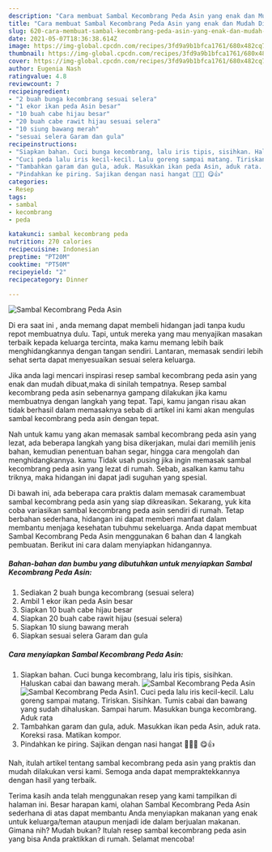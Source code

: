 ```yaml
---
description: "Cara membuat Sambal Kecombrang Peda Asin yang enak dan Mudah Dibuat"
title: "Cara membuat Sambal Kecombrang Peda Asin yang enak dan Mudah Dibuat"
slug: 620-cara-membuat-sambal-kecombrang-peda-asin-yang-enak-dan-mudah-dibuat
date: 2021-05-07T18:36:38.614Z
image: https://img-global.cpcdn.com/recipes/3fd9a9b1bfca1761/680x482cq70/sambal-kecombrang-peda-asin-foto-resep-utama.jpg
thumbnail: https://img-global.cpcdn.com/recipes/3fd9a9b1bfca1761/680x482cq70/sambal-kecombrang-peda-asin-foto-resep-utama.jpg
cover: https://img-global.cpcdn.com/recipes/3fd9a9b1bfca1761/680x482cq70/sambal-kecombrang-peda-asin-foto-resep-utama.jpg
author: Eugenia Nash
ratingvalue: 4.8
reviewcount: 7
recipeingredient:
- "2 buah bunga kecombrang sesuai selera"
- "1 ekor ikan peda Asin besar"
- "10 buah cabe hijau besar"
- "20 buah cabe rawit hijau sesuai selera"
- "10 siung bawang merah"
- "sesuai selera Garam dan gula"
recipeinstructions:
- "Siapkan bahan. Cuci bunga kecombrang, lalu iris tipis, sisihkan. Haluskan cabai dan bawang merah."
- "Cuci peda lalu iris kecil-kecil. Lalu goreng sampai matang. Tiriskan. Sisihkan. Tumis cabai dan bawang yang sudah dihaluskan. Sampai harum. Masukkan bunga kecombrang. Aduk rata"
- "Tambahkan garam dan gula, aduk. Masukkan ikan peda Asin, aduk rata. Koreksi rasa. Matikan kompor."
- "Pindahkan ke piring. Sajikan dengan nasi hangat 🍚🍚🍚 😋👍"
categories:
- Resep
tags:
- sambal
- kecombrang
- peda

katakunci: sambal kecombrang peda 
nutrition: 270 calories
recipecuisine: Indonesian
preptime: "PT20M"
cooktime: "PT50M"
recipeyield: "2"
recipecategory: Dinner

---
```



![Sambal Kecombrang Peda Asin](https://img-global.cpcdn.com/recipes/3fd9a9b1bfca1761/680x482cq70/sambal-kecombrang-peda-asin-foto-resep-utama.jpg)

Di era  saat ini , anda memang dapat membeli hidangan jadi tanpa kudu repot membuatnya dulu. Tapi, untuk mereka yang mau menyajikan masakan terbaik kepada keluarga tercinta, maka kamu memang lebih baik menghidangkannya dengan tangan sendiri. Lantaran, memasak sendiri lebih sehat serta dapat menyesuaikan sesuai selera keluarga.

Jika anda lagi mencari inspirasi resep sambal kecombrang peda asin yang enak dan mudah dibuat,maka di sinilah tempatnya. Resep sambal kecombrang peda asin  sebenarnya gampang dilakukan jika kamu membuatnya dengan langkah yang tepat. Tapi, kamu jangan risau akan tidak berhasil dalam memasaknya 
sebab di artikel ini kami akan mengulas sambal kecombrang peda asin dengan tepat.  



Nah untuk kamu yang akan memasak sambal kecombrang peda asin yang lezat, ada beberapa langkah yang bisa dikerjakan, mulai dari memilih jenis bahan, kemudian penentuan bahan segar, hingga cara mengolah dan menghidangkannya. kamu Tidak usah pusing jika ingin memasak sambal kecombrang peda asin yang lezat di rumah. Sebab, asalkan kamu  tahu triknya, maka hidangan ini dapat jadi suguhan yang spesial.

Di bawah ini, ada beberapa cara praktis  dalam memasak caramembuat sambal kecombrang peda asin yang siap dikreasikan. Sekarang, yuk kita coba variasikan sambal kecombrang peda asin sendiri di rumah. Tetap berbahan sederhana, hidangan ini dapat memberi manfaat dalam membantu menjaga kesehatan tubuhmu sekeluarga. Anda dapat membuat Sambal Kecombrang Peda Asin menggunakan 6 bahan dan 4 langkah pembuatan. Berikut ini cara dalam menyiapkan hidangannya.

<!--inarticleads1-->

##### Bahan-bahan dan bumbu yang dibutuhkan untuk menyiapkan Sambal Kecombrang Peda Asin:

1. Sediakan 2 buah bunga kecombrang (sesuai selera)
1. Ambil 1 ekor ikan peda Asin besar
1. Siapkan 10 buah cabe hijau besar
1. Siapkan 20 buah cabe rawit hijau (sesuai selera)
1. Siapkan 10 siung bawang merah
1. Siapkan sesuai selera Garam dan gula




<!--inarticleads2-->

##### Cara menyiapkan Sambal Kecombrang Peda Asin:

1. Siapkan bahan. Cuci bunga kecombrang, lalu iris tipis, sisihkan. Haluskan cabai dan bawang merah.
<img src="https://img-global.cpcdn.com/steps/376121bfbdf5a995/160x128cq70/sambal-kecombrang-peda-asin-langkah-memasak-1-foto.jpg" alt="Sambal Kecombrang Peda Asin"><img src="https://img-global.cpcdn.com/steps/a6359602ee62ea3e/160x128cq70/sambal-kecombrang-peda-asin-langkah-memasak-1-foto.jpg" alt="Sambal Kecombrang Peda Asin">1. Cuci peda lalu iris kecil-kecil. Lalu goreng sampai matang. Tiriskan. Sisihkan. Tumis cabai dan bawang yang sudah dihaluskan. Sampai harum. Masukkan bunga kecombrang. Aduk rata
1. Tambahkan garam dan gula, aduk. Masukkan ikan peda Asin, aduk rata. Koreksi rasa. Matikan kompor.
1. Pindahkan ke piring. Sajikan dengan nasi hangat 🍚🍚🍚 😋👍




Nah, itulah artikel tentang  sambal kecombrang peda asin  yang praktis dan mudah dilakukan versi kami. Semoga anda dapat mempraktekkannya dengan hasil yang terbaik. 

Terima kasih anda telah menggunakan resep yang kami tampilkan di halaman ini. Besar harapan kami, olahan  Sambal Kecombrang Peda Asin sederhana di atas dapat membantu Anda menyiapkan makanan yang enak untuk keluarga/teman ataupun menjadi ide dalam berjualan makanan. Gimana nih? Mudah bukan? Itulah resep sambal kecombrang peda asin yang bisa Anda praktikkan di rumah. Selamat mencoba!

